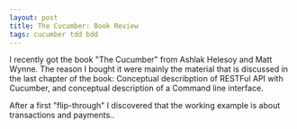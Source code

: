 ```yaml
---
layout: post
title: The Cucumber: Book Review
tags: cucumber tdd bdd
---
```

I recently got the book "The Cucumber" from Ashlak Helesoy and Matt Wynne. The reason I bought it were mainly the material that is discussed in the last chapter of the book: Conceptual describption of RESTFul API with Cucumber, and conceptual description of a Command line interface.

After a first "flip-through" I discovered that the working example is about transactions and payments..



